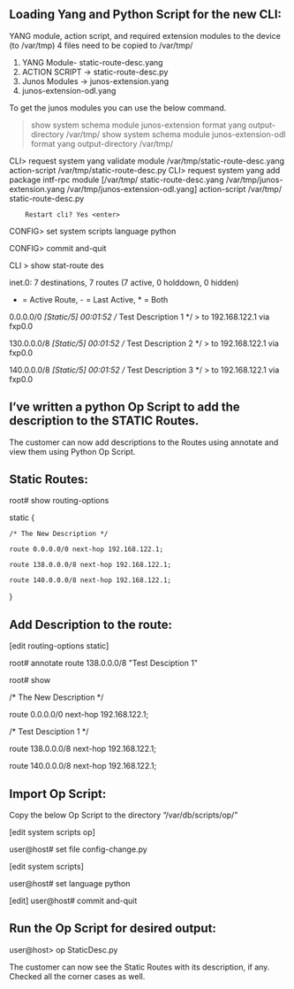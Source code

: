 Loading Yang and Python Script for the new CLI:
----------------------------------------------
 
YANG module, action script, and required extension modules to the device (to /var/tmp)
4 files need to be copied to /var/tmp/ 
1. YANG Module- static-route-desc.yang
2. ACTION SCRIPT -> static-route-desc.py
3. Junos Modules -> junos-extension.yang
4. junos-extension-odl.yang

To get the junos modules you can use the below command.
>show system schema module junos-extension format yang output-directory /var/tmp/
>show system schema module junos-extension-odl format yang output-directory /var/tmp/

CLI> request system yang validate module /var/tmp/static-route-desc.yang action-script /var/tmp/static-route-desc.py
CLI> request system yang add package intf-rpc module [/var/tmp/ static-route-desc.yang /var/tmp/junos-extension.yang /var/tmp/junos-extension-odl.yang] action-script /var/tmp/ static-route-desc.py

        Restart cli? Yes <enter>

CONFIG> set system scripts language python

CONFIG> commit and-quit

CLI > show stat-route des   

 inet.0: 7 destinations, 7 routes (7 active, 0 holddown, 0 hidden)

+ = Active Route, - = Last Active, * = Both

0.0.0.0/0          *[Static/5] 00:01:52 /* Test Description 1 */
                     > to 192.168.122.1 via fxp0.0

130.0.0.0/8        *[Static/5] 00:01:52 /* Test Description 2 */
                     > to 192.168.122.1 via fxp0.0

140.0.0.0/8        *[Static/5] 00:01:52 /* Test Description 3 */
                     > to 192.168.122.1 via fxp0.0


I’ve written a python Op Script to add the description to the STATIC Routes.
---------------------------------------------------------------------------
 
The customer can now add descriptions to the Routes using annotate and view them using Python Op Script.
 
Static Routes:
-------------
root# show routing-options

static {

    /* The New Description */

    route 0.0.0.0/0 next-hop 192.168.122.1;

    route 138.0.0.0/8 next-hop 192.168.122.1;

    route 140.0.0.0/8 next-hop 192.168.122.1;

}

Add Description to the route:
----------------------------
[edit routing-options static]

root# annotate route 138.0.0.0/8 "Test Desciption 1"

root# show

/* The New Description */

route 0.0.0.0/0 next-hop 192.168.122.1;

/* Test Desciption 1 */

route 138.0.0.0/8 next-hop 192.168.122.1;

route 140.0.0.0/8 next-hop 192.168.122.1;

Import Op Script:
-----------------
Copy the below Op Script to the directory “/var/db/scripts/op/”

[edit system scripts op]

user@host# set file config-change.py

 
[edit system scripts]

user@host# set language python
 
[edit]
user@host# commit and-quit

 
Run the Op Script for desired output:
------------------------------------
user@host> op StaticDesc.py

 
The customer can now see the Static Routes with its description, if any.
Checked all the corner cases as well.
